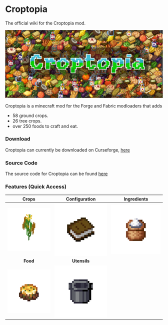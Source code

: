 # Croptopia

The official wiki for the Croptopia mod.

![Croptopia Banner](../assets/croptopia.png)

Croptopia is a minecraft mod for the Forge and Fabric modloaders that adds

* 58 ground crops.
* 26 tree crops.
* over 250 foods to craft and eat.

### Download

Croptopia can currently be downloaded on Curseforge, [here](https://www.curseforge.com/minecraft/mc-mods/croptopia)

### Source Code

The source code for Croptopia can be found [here](https://github.com/ExcessiveAmountsOfZombies/Croptopia)

### Features (Quick Access)

| <center>Crops</center>                                 | <center>Configuration</center>                          | <center>Ingredients</center>                         |
|--------------------------------------------------------|---------------------------------------------------------|------------------------------------------------------|
| [![Corn](../assets/corn_crop.png)](crops/crops.md)     | [![Corn](../assets/book.png)](config/crop_tags.md)      | [![Corn](../assets/flour.png)](content/ingredients.md) |
| <center>**Food**</center>                              | <center>**Utensils**</center>                           | 
| [![Corn](../assets/shepherds_pie.png)](content/foods.md) | [![Corn](../assets/cooking_pot.png)](content/utensils.md) |

